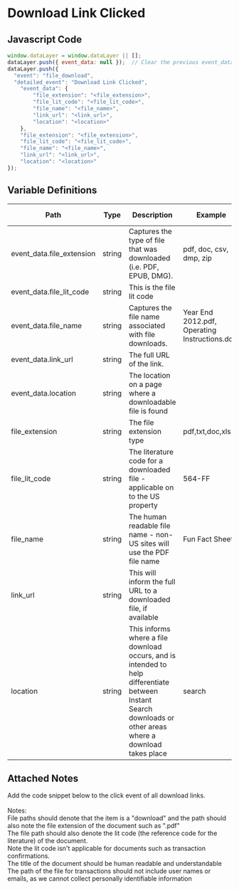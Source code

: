 # Download Link Clicked

### 

## Javascript Code
```js
window.dataLayer = window.dataLayer || [];
dataLayer.push({ event_data: null });  // Clear the previous event_data object.
dataLayer.push({
  "event": "file_download",
  "detailed_event": "Download Link Clicked",
    "event_data": {
        "file_extension": "<file_extension>",
        "file_lit_code": "<file_lit_code>",
        "file_name": "<file_name>",
        "link_url": "<link_url>",
        "location": "<location>"
    },
    "file_extension": "<file_extension>",
    "file_lit_code": "<file_lit_code>",
    "file_name": "<file_name>",
    "link_url": "<link_url>",
    "location": "<location>"
});
```

## Variable Definitions

|Path|Type|Description|Example|Pattern|Min Length|Max Length|Minimum|Maximum|Multiple Of|
| --- | --- | --- | --- | --- | --- | --- | --- | --- | --- |
|event_data.file_extension|string|Captures the type of file that was downloaded \(i.e. PDF, EPUB, DMG\).|pdf, doc, csv, dmp, zip|||||||
|event_data.file_lit_code|string|This is the file lit code||||||||
|event_data.file_name|string|Captures the file name associated with file downloads.|Year End 2012.pdf, Operating Instructions.doc`|||||||
|event_data.link_url|string|The full URL of the link.||||||||
|event_data.location|string|The location on a page where a downloadable file is found||||||||
|file_extension|string|The file extension type|pdf,txt,doc,xls|||||||
|file_lit_code|string|The literature code for a downloaded file - applicable on to the US property|564-FF|||||||
|file_name|string|The human readable file name - non-US sites will use the PDF file name|Fun Fact Sheet|||||||
|link_url|string|This will inform the full URL to a downloaded file, if available||||||||
|location|string|This informs where a file download occurs, and is intended to help differentiate between Instant Search downloads or other areas where a download takes place|search|||||||

## Attached Notes

<p><span data-sheets-value="{&quot;1&quot;:2,&quot;2&quot;:&quot;Add the code snippet below to the click event of all download links.\n\nNotes:\nFile paths should denote that the item is a \&quot;download\&quot; and the path should also note the file extension of the document such as \&quot;.pdf\&quot;\nThe file path should also denote the lit code (the reference code for the literature) of the document. \nNote the lit code isn't applicable for documents such as transaction confirmations. \nThe title of the document should be human readable and understandable\nThe path of the file for transactions should not include user names or emails, as we cannot collect personally identifiable information&quot;}" data-sheets-userformat="{&quot;2&quot;:513,&quot;3&quot;:{&quot;1&quot;:0},&quot;12&quot;:0}">Add the code snippet below to the click event of all download links.<br /><br />Notes:<br />File paths should denote that the item is a "download" and the path should also note the file extension of the document such as ".pdf"<br />The file path should also denote the lit code (the reference code for the literature) of the document. <br />Note the lit code isn't applicable for documents such as transaction confirmations. <br />The title of the document should be human readable and understandable<br />The path of the file for transactions should not include user names or emails, as we cannot collect personally identifiable information</span></p>
<p><span data-sheets-value="{&quot;1&quot;:2,&quot;2&quot;:&quot;Add the code snippet below to the click event of all download links.\n\nNotes:\nFile paths should denote that the item is a \&quot;download\&quot; and the path should also note the file extension of the document such as \&quot;.pdf\&quot;\nThe file path should also denote the lit code (the reference code for the literature) of the document. \nNote the lit code isn't applicable for documents such as transaction confirmations. \nThe title of the document should be human readable and understandable\nThe path of the file for transactions should not include user names or emails, as we cannot collect personally identifiable information&quot;}" data-sheets-userformat="{&quot;2&quot;:513,&quot;3&quot;:{&quot;1&quot;:0},&quot;12&quot;:0}"><img title="File Downloads" src="https://github.com/searchdiscovery/client-fti-ga4-dl-spec/blob/main/images/File%20Downloads.png?raw=true" alt="" /></span></p>
